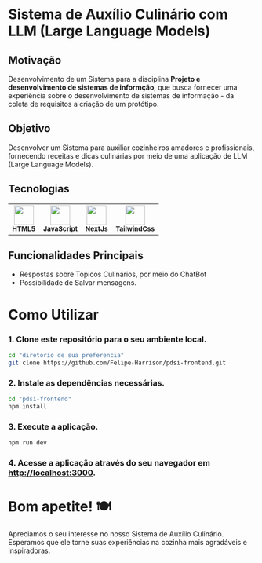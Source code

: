 # Sistema de Auxílio Culinário com LLM (Large Language Models)

## Motivação
  Desenvolvimento de um Sistema para a disciplina **Projeto e desenvolvimento de sistemas de informção**, que busca fornecer uma experiência sobre o desenvolvimento de sistemas de informação - da coleta de requisitos a criação de um protótipo.

## Objetivo
  Desenvolver um Sistema para auxiliar cozinheiros amadores e profissionais, fornecendo receitas e dicas culinárias por meio de uma aplicação de LLM (Large Language Models).

## Tecnologias 
<table>
  <tr>
    <td align="center">
      <img src="https://cdn.jsdelivr.net/gh/devicons/devicon/icons/html5/html5-original.svg" width="40" height="40" alt-"HTML5"/><br>
      <sub><b>HTML5</b></sub>
    </td>
   <td align="center">
      <img src="https://cdn.jsdelivr.net/gh/devicons/devicon/icons/javascript/javascript-original.svg" width="40" height="40" alt-"HTML5"/><br>
      <sub><b>JavaScript</b></sub>
    </td>
    <td align="center">
      <img src="https://cdn.jsdelivr.net/gh/devicons/devicon/icons/nextjs/nextjs-line.svg" width="40" height="40" alt-"HTML5"/><br>
      <sub><b>NextJs</b></sub>
    </td>
    <td align="center">
      <img src="https://cdn.jsdelivr.net/gh/devicons/devicon/icons/tailwindcss/tailwindcss-plain.svg" width="40" height="40" alt-"HTML5"/><br>
      <sub><b>TailwindCss</b></sub>
    </td>
  </tr>
</table>

## Funcionalidades Principais
- Respostas sobre Tópicos Culinários, por meio do ChatBot
- Possibilidade de Salvar mensagens.

# Como Utilizar
### 1. Clone este repositório para o seu ambiente local.
```bash
cd "diretorio de sua preferencia"
git clone https://github.com/Felipe-Harrison/pdsi-frontend.git
```

### 2. Instale as dependências necessárias.
```bash
cd "pdsi-frontend"
npm install
```

### 3. Execute a aplicação.
```bash
npm run dev
```
### 4. Acesse a aplicação através do seu navegador em [http://localhost:3000](http://localhost:3000).

# Bom apetite! 🍽️
Apreciamos o seu interesse no nosso Sistema de Auxílio Culinário. Esperamos que ele torne suas experiências na cozinha mais agradáveis e inspiradoras. 
